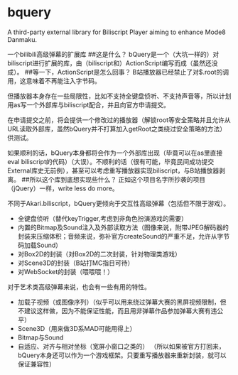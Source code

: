 # bquery
A third-party external library for Biliscript Player aiming to enhance Mode8 Danmaku.

一个bilibili高级弹幕的扩展库
##这是什么？
bQuery是一个（大坑一样的）对biliscript进行扩展的库，由（biliscript和）ActionScript编写而成（虽然还没成）。
##等一下，ActionScript是怎么回事？
B站播放器已经禁止了对$.root的调用，这意味着不再能注入字节码。

但播放器本身存在一些局限性，比如不支持全键盘侦听、不支持声音等，所以计划用as写一个外部库与biliscript配合，并且向官方申请提交。

在申请提交之前，将会提供一个修改过的播放器（解锁root等安全策略并且允许从URL读取外部库，虽然bQuery并不打算加入getRoot之类绕过安全策略的方法）供测试。

如果顺利的话，bQuery本身都将会作为一个外部库出现（毕竟可以在as里直接eval biliscript的代码）（大误）。不顺利的话（很有可能，毕竟民间成功提交External库史无前例），甚至可以考虑重写播放器实现biliscript，与B站播放器剥离。
##所以这个库到底想实现些什么？
正如这个项目名字所抄袭的项目（jQuery）一样，write less do more。

不同于Akari.biliscript，bQuery更倾向于交互性高级弹幕（包括但不限于游戏）。
* 全键盘侦听（替代keyTrigger,考虑到非角色扮演游戏的需要）
* 内置的Bitmap及Sound注入及外部读取方法（图像来说，附带JPEG解码器的封装来压缩体积；音频来说，弥补官方createSound的严重不足，允许从字节码加载Sound）
* 对Box2D的封装（对Box2D的二次封装，针对物理类游戏）
* 对Scene3D的封装（B站打MC指日可待）
* 对WebSocket的封装（喂喂喂！）

对于艺术类高级弹幕来说，也会有一些有用的特性。
* 加载子视频（或图像序列）（似乎可以用来绕过弹幕大赛的黑屏视频限制，但不建议这样做，因为不能保证性能，而且用非弹幕作品参加弹幕大赛有违公平）
* Scene3D（用来做3D系MAD可能用得上）
* Bitmap与Sound
* 自适应、对齐与相对坐标（宽屏小窗口之类的）
（所以如果被官方打回来，bQuery本身还可以作为一个游戏框架。只要重写播放器来重新封装，就可以保证兼容性）
